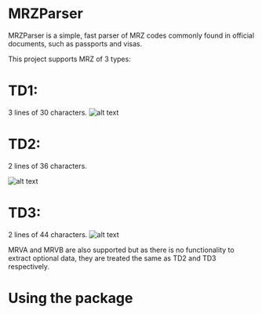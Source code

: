 # MRZParser

MRZParser is a simple, fast parser of MRZ codes commonly found in official documents, such as passports and visas.

This project supports MRZ of 3 types:

# TD1:
3 lines of 30 characters.
![alt text](https://www.doubango.org/SDKs/mrz/docs/_images/td1_image.jpg)

# TD2:
2 lines of 36 characters.

![alt text](https://www.doubango.org/SDKs/mrz/docs/_images/td2_image.jpg)

# TD3:
2 lines of 44 characters.
![alt text](https://www.doubango.org/SDKs/mrz/docs/_images/td3_image.jpg)

MRVA and MRVB are also supported but as there is no functionality to extract optional data, they are treated the same as TD2 and TD3 respectively.

# Using the package
